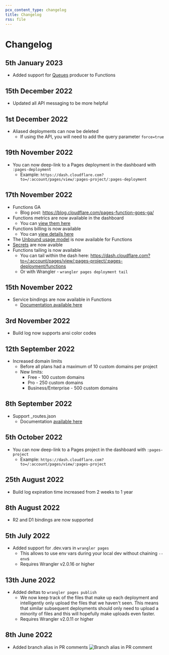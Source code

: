```yaml
---
pcx_content_type: changelog
title: Changelog
rss: file
---
```


# Changelog

## 5th January 2023
* Added support for [Queues](/queues/) producer to Functions

## 15th December 2022
* Updated all API messaging to be more helpful

## 1st December 2022
* Aliased deployments can now be deleted
  * If using the API, you will need to add the query parameter `force=true`

## 19th November 2022
* You can now deep-link to a Pages deployment in the dashboard with `:pages-deployment`
  * Example: `https://dash.cloudflare.com?to=/:account/pages/view/:pages-project/:pages-deployment`

## 17th November 2022
* Functions GA
  * Blog post: https://blog.cloudflare.com/pages-function-goes-ga/
* Functions metrics are now available in the dashboard
  * You can [view them here](https://dash.cloudflare.com?to=/:account/pages/view/:pages-project/analytics/production)
* Functions billing is now available
  * You can [view details here](/pages/platform/functions/pricing)
* The [Unbound usage model](/workers/platform/limits/#unbound-usage-model) is now available for Functions
* [Secrets](/pages/platform/functions/bindings/#secrets) are now avaible
* Functions tailing is now available
  * You can tail within the dash here: https://dash.cloudflare.com?to=/:account/pages/view/:pages-project/:pages-deployment/functions
  * Or with Wrangler - `wrangler pages deployment tail`

## 15th November 2022
* Service bindings are now available in Functions
  * [Documentation available here](/pages/platform/functions/bindings/#service-bindings)

## 3rd November 2022
* Build log now supports ansi color codes

## 12th September 2022
* Increased domain limits
  * Before all plans had a maximum of 10 custom domains per project
  * New limits:
    * Free - 100 custom domains
    * Pro - 250 custom domains
    * Business/Enterprise - 500 custom domains

## 8th September 2022
* Support _routes.json
  * Documentation [available here](/pages/platform/functions/routing/#function-invocation-routes)

## 5th October 2022
* You can now deep-link to a Pages project in the dashboard with `:pages-project`
  * Example: `https://dash.cloudflare.com?to=/:account/pages/view/:pages-project`

## 25th August 2022
* Build log expiration time increased from 2 weeks to 1 year

## 8th August 2022
* R2 and D1 bindings are now supported

## 5th July 2022
* Added support for .dev.vars in `wrangler pages`
  * This allows to use env vars during your local dev without chaining `--env`s
  * Requires Wrangler v2.0.16 or higher

## 13th June 2022
* Added deltas to `wrangler pages publish`
  * We now keep track of the files that make up each deployment and intelligently only upload the files that we haven't seen. This means that similar subsequent deployments should only need to upload a minority of files and this will hopefully make uploads even faster.
  * Requires Wrangler v2.0.11 or higher

## 8th June 2022
* Added branch alias in PR comments
![Branch alias in PR comment](/pages/platform/media/branch_alias_pr_comment.png)